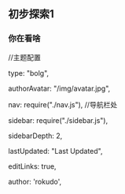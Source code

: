 ## 初步探索1

### 你在看啥

//主题配置

  type: "bolg",

  authorAvatar: "/img/avatar.jpg",

  nav: require("./nav.js"), //导航栏处

  sidebar: require("./sidebar.js"),

  sidebarDepth: 2,

  lastUpdated: "Last Updated",

  editLinks: true,

  author: 'rokudo',